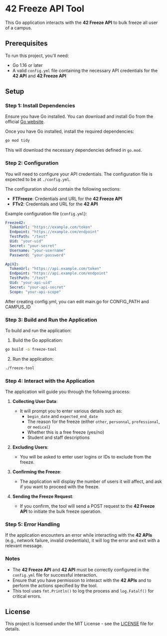 
# 42 Freeze API Tool

This Go application interacts with the **42 Freeze API** to bulk freeze all user of a campus.

## Prerequisites

To run this project, you'll need:

- Go 1.16 or later
- A valid `config.yml` file containing the necessary API credentials for the **42 API** and **42 Freeze API**

## Setup

### Step 1: Install Dependencies

Ensure you have Go installed. You can download and install Go from the official [Go website](https://golang.org/dl/).

Once you have Go installed, install the required dependencies:

```bash
go mod tidy
```

This will download the necessary dependencies defined in `go.mod`.

### Step 2: Configuration

You will need to configure your API credentials. The configuration file is expected to be at `./config.yml`.

The configuration should contain the following sections:

- **FTFreeze**: Credentials and URL for the **42 Freeze API**
- **FTv2**: Credentials and URL for the **42 API**

Example configuration file (`config.yml`):

```yaml
Freeze42:
  TokenUrl: "https://example.com/token"
  Endpoint: "https://example.com/endpoint"
  TestPath: "/test"
  Uid: "your-uid"
  Secret: "your-secret"
  Username: "your-username"
  Password: "your-password"

ApiV2:
  TokenUrl: "https://api.example.com/token"
  Endpoint: "https://api.example.com/endpoint"
  TestPath: "/test"
  Uid: "your-api-uid"
  Secret: "your-api-secret"
  Scope: "your-api-scope"
```

After creating config.yml, you can edit main.go for CONFIG_PATH and CAMPUS_ID

### Step 3: Build and Run the Application

To build and run the application:

1. Build the Go application:

```bash
go build -o freeze-tool
```

2. Run the application:

```bash
./freeze-tool
```

### Step 4: Interact with the Application

The application will guide you through the following process:

1. **Collecting User Data**: 
   - It will prompt you to enter various details such as:
     - `begin_date` and `expected_end_date`
     - The reason for the freeze (either `other`, `personnal`, `professional`, or `medical`)
     - Whether this is a free freeze (yes/no)
     - Student and staff descriptions

2. **Excluding Users**: 
   - You will be asked to enter user logins or IDs to exclude from the freeze.

3. **Confirming the Freeze**: 
   - The application will display the number of users it will affect, and ask if you want to proceed with the freeze.

4. **Sending the Freeze Request**: 
   - If you confirm, the tool will send a POST request to the **42 Freeze API** to initiate the bulk freeze operation.

### Step 5: Error Handling

If the application encounters an error while interacting with the **42 APIs** (e.g., network failure, invalid credentials), it will log the error and exit with a relevant message.

### Notes

- The **42 Freeze API** and **42 API** must be correctly configured in the `config.yml` file for successful interaction.
- Ensure that you have permission to interact with the **42 APIs** and to perform the actions specified by the tool.
- This tool uses `fmt.Println()` to log the process and `log.Fatalf()` for critical errors.

## License

This project is licensed under the MIT License - see the [LICENSE](LICENSE) file for details.